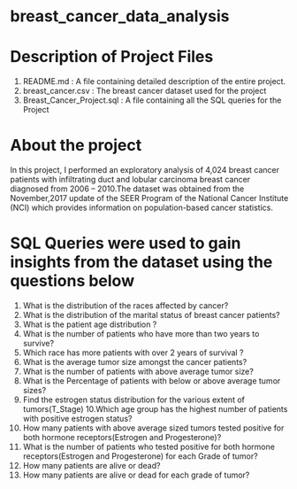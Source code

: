 # breast_cancer_data_analysis
# Description of Project Files
  1. README.md : A file containing detailed description of the entire project.
  2.  breast_cancer.csv : The breast cancer dataset used for the project
  3.  Breast_Cancer_Project.sql : A file containing all the SQL queries for the Project

# About the project
In this project, I performed an exploratory analysis of 4,024 breast cancer patients with infiltrating duct and lobular carcinoma breast cancer diagnosed from 2006 – 2010.The dataset was obtained from the November,2017 update of the SEER Program of the National Cancer Institute (NCI) which provides information on population-based cancer statistics.

# SQL Queries were used to gain insights from the dataset using the questions below
1. What is the distribution of the races affected by cancer?
2. What is the distribution of the marital status of breast cancer patients?
3. What is the patient age distribution ?
4. What is the number of patients who have more than two years to survive?
5. Which race has more patients with over 2 years of survival ?
6. What is the average tumor size amongst the cancer patients?
7. What is the number of patients with above average tumor size?
8. What is the Percentage of patients with below or above average tumor sizes?
9. Find the estrogen status distribution for the various extent of tumors(T_Stage)
10.Which age group has the highest number of patients with positive estrogen status?
11. How many patients with above average sized tumors tested positive for both hormone receptors(Estrogen and Progesterone)?
12. What is the number of patients who tested positive for both hormone receptors(Estrogen and Progesterone) for each Grade of tumor?
13. How many patients are alive or dead?
14. How many patients are alive or dead for each grade of tumor?
